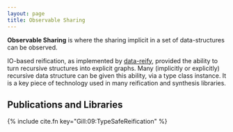 ```yaml
---
layout: page
title: Observable Sharing
---
```


**Observable Sharing** is where the sharing implicit in a set of data-structures can be observed.

IO-based reification, as implemented by
[data-reify](http://hackage.haskell.org/cgi-bin/hackage-scripts/package/data-reify),
provided the ability to turn recursive structures into explicit graphs.
Many (implicitly or explicitly) recursive data structure can be given
this ability, via a type class instance. 
It is a key piece of technology used in many reification and synthesis
libraries.

Publications and Libraries
--------------------------


{% include cite.fn key="Gill:09:TypeSafeReification" %}
